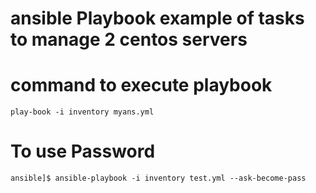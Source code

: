 # ansible Playbook example of tasks to manage 2 centos servers
# command to execute playbook 
    play-book -i inventory myans.yml 
# To use Password  
    ansible]$ ansible-playbook -i inventory test.yml --ask-become-pass 
